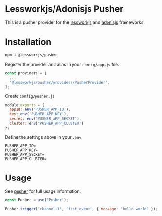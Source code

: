 # Lessworkjs/Adonisjs Pusher
This is a pusher provider for the [lessworkjs](https://lesswork.io/) and [adonisjs](https://adonisjs.com/) frameworks.

# Installation
```bash 
npm i @lessworkjs/pusher
```

Register the provider and alias in your `config/app.js` file.

```js
const providers = [
  ...
  '@lessworkjs/pusher/providers/PusherProvider',
];

```

Create `config/pusher.js`
```js
module.exports = {
  appId: env('PUSHER_APP_ID'),
  key: env('PUSHER_APP_KEY'),
  secret: env('PUSHER_APP_SECRET'),
  cluster: env('PUSHER_APP_CLUSTER')
};
```

Define the settings above in your `.env`
```
PUSHER_APP_ID=
PUSHER_APP_KEY=
PUSHER_APP_SECRET= 
PUSHER_APP_CLUSTER=
```


# Usage
See [pusher](https://www.npmjs.com/package/pusher) for full usage information.

```js
const Pusher = use('Pusher');

Pusher.trigger('channel-1', 'test_event', { message: "hello world" });
```